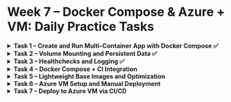 # Week 7 – Docker Compose & Azure + VM: Daily Practice Tasks

<details>
<summary><strong>Task 1 – Create and Run Multi-Container App with Docker Compose ✅</strong></summary>

✅ **Goal**: Build a multi-container app using Docker Compose.

---

### 🧰 Instructions:

1. **Create a `docker-compose.yml` file**

```yaml
services:
  web:
    image: nginx:alpine
    container_name: my_nginx
    ports:
      - "8080:80"
    networks:
      - mynet

  db:
    image: mysql:8
    container_name: my_mysql
    environment:
      MYSQL_USER: user
      MYSQL_PASSWORD: password
      MYSQL_DATABASE: mydb
    ports:
      - "3306:3306"
    networks:
      - mynet
  
networks:
  mynet:
    driver: bridge
```

2. **Start containers**

```bash
docker-compose up -d
```

3. **Verify containers are running**

```bash
docker-compose ps
```

4. **Inspect networking**

```bash
docker exec -it my_nginx ping db
```

---
</details>

<details>
<summary><strong>Task 2 – Volume Mounting and Persistent Data ✅</strong></summary>

✅ **Goal**: Persist data and use mounted config files.

---

### 🔧 Update docker-compose.yml:

```yaml
version: '3.9'

services:
 services:
  web:
    image: nginx:alpine
    container_name: my_nginx
    ports:
      - "8080:80"
    networks:
      - mynet

  db:
    image: mysql:8
    container_name: my_mysql
    environment:
      MYSQL_ROOT_PASSWORD: rootpassword
      MYSQL_USER: user
      MYSQL_PASSWORD: password
      MYSQL_DATABASE: mydb
    ports:
      - "3306:3306"
    volumes:
      - db_data:/var/lib/mysql
    networks:
      - mynet
  
volumes:
  db_data:

networks:
  mynet:
    driver: bridge
```

### 📦 Volume Explanation
The volumes section allows us to persist the database data outside the container filesystem.

Without volumes: if the container is stopped, deleted, or recreated, all database data is lost.

With volumes: data is stored on the host machine under Docker-managed storage (db_data), and survives restarts and rebuilds.

✅ This ensures your MySQL database keeps all tables, rows, and configurations even if the container is deleted.

✅ Docker automatically creates and manages the physical storage location for db_data.

You can inspect Docker volumes using:

```bash
docker volume ls
docker volume inspect db_data
```

### 🌐 Create .env file:

```env
MYSQL_ROOT_PASSWORD=rootpassword
MYSQL_USER=user
MYSQL_PASSWORD=password
MYSQL_DATABASE=mydb
```

### 🔐 .env File Explanation
The .env file contains environment variables that are injected into the docker-compose.yml file.

This allows you to separate configuration from code.

You can easily change database credentials without modifying your compose file.

Great for managing secrets and multiple environments (development, staging, production).

Docker Compose automatically loads the .env file located in the same directory.

✅ Use .gitignore to avoid pushing this file to public repositories for security:

```bash
echo ".env" >> .gitignore
```

### 🔄 Restart containers

```bash
docker-compose down
docker-compose up -d
```

### Inspect networking

```bash
docker exec -it my_nginx ping db
```

---
</details>

<details>
<summary><strong>Task 3 – Healthchecks and Logging ✅</strong></summary>

✅ **Goal**: Add healthchecks and log behavior.

---

### 🧰 Update docker-compose.yml:

```yaml
services:
  web:
    image: nginx:alpine
    container_name: my_nginx
    ports:
      - "8080:80"
    networks:
      - mynet
    restart: on-failure
    healthcheck:
      test: ["CMD", "curl", "-f", "http://localhost:80"]
      interval: 30s
      timeout: 10s
      retries: 3

  db:
    image: mysql:8
    container_name: my_mysql
    environment:
      MYSQL_ROOT_PASSWORD: ${MYSQL_ROOT_PASSWORD}
      MYSQL_USER: ${MYSQL_USER}
      MYSQL_PASSWORD: ${MYSQL_PASSWORD}
      MYSQL_DATABASE: ${MYSQL_DATABASE}
    ports:
      - "3306:3306"
    volumes:
      - db_data:/var/lib/mysql
    networks:
      - mynet
  
volumes:
  db_data:

networks:
  mynet:
    driver: bridge
```

### 🩺 Healthcheck Explanation
Docker healthchecks allow you to monitor the internal health of your containerized services.

Docker Compose periodically runs the test command inside the container.

If the healthcheck fails repeatedly (after the number of retries), Docker marks the container as unhealthy.

This does not automatically restart the container unless combined with restart policies.

#### ✅ Fields explanation:

| Field    | Meaning |
| -------- | ------- |
| `test`   | The command Docker runs to verify health (`curl` checks HTTP status 200) |
| `interval` | Time between checks (e.g., `30s` means every 30 seconds) |
| `timeout` | How long Docker waits for a check to complete |
| `retries` | How many consecutive failures are allowed before marking as unhealthy |

#### ✅ Example:

```bash
healthcheck:
  test: ["CMD", "curl", "-f", "http://localhost:8080"]
  interval: 30s
  timeout: 10s
  retries: 3
```

* Every 30 seconds Docker sends HTTP request to port 8080.
* If curl fails 3 times in a row, container is marked unhealthy.

### 🔁 Restart Policy Explanation
The restart option controls whether and when Docker automatically restarts your container if it exits or becomes unhealthy.

* no (default): never restart.
* always: always restart if stopped.
* on-failure: restart only on non-zero exit codes.
* unless-stopped: restart unless stopped manually.

#### ✅ Example:

```bash
restart: always
```

* Ensures the service will automatically restart if it crashes or if healthcheck eventually causes it to fail.

✅ Restart policies are critical for production resiliency.

### 🔧 View health status

#### Full container inspection:

```bash
docker inspect my_nginx
```

* Shows full container configuration and runtime state.

#### Focused healthcheck inspection (clean JSON output):
```bash
docker inspect --format='{{json .State.Health}}' my_nginx
```

* Extracts only the Health section in JSON format.
* Useful for debugging health checks.

### 📊 Health Status States

| Status    | Meaning |
|-----------|---------|
| `starting` | Healthcheck is still running initial probes |
| `healthy`  | Healthcheck probes succeeded |
| `unhealthy` | Healthcheck probes failed |

- **.FailingStreak** — counts how many failures in a row.
- **.Log** — contains recent probe results, timestamps, exit codes and outputs.


### 🔧 View logs

```bash
docker-compose logs
```

---
</details>

<details>
<summary><strong>Task 4 – Docker Compose + CI Integration</strong></summary>

✅ **Goal**: Use Docker Compose in CI pipeline.

---

### Sample GitHub Actions workflow:

```yaml
name: Docker Compose CI Integration

on:
  push:
  pull_request:

jobs:
  integration-tests:
    runs-on: ubuntu-latest

    env:
      MYSQL_ROOT_PASSWORD: ${{ secrets.MYSQL_ROOT_PASSWORD }}
      MYSQL_USER: ${{ secrets.MYSQL_USER }}
      MYSQL_PASSWORD: ${{ secrets.MYSQL_PASSWORD }}
      MYSQL_DATABASE: ${{ secrets.MYSQL_DATABASE }}

    steps:
      - name: Checkout code
        uses: actions/checkout@v4

      - name: Set up Docker Buildx
        uses: docker/setup-buildx-action@v3

      - name: Set up Docker Compose
        run: sudo apt-get update && sudo apt-get install docker-compose -y

      - name: Docker Compose Up
        run: docker-compose up -d

      - name: Wait for healthcheck
        run: |
          echo "Waiting for Nginx healthcheck to be healthy..."
          for i in {1..10}; do
            health=$(docker inspect --format='{{.State.Health.Status}}' my_nginx)
            if [ "$health" = "healthy" ]; then
              echo "Nginx is healthy"
              exit 0
            fi
            echo "Still not healthy... retry $i"
            sleep 5
          done
          echo "Nginx failed to become healthy"
          exit 1
        shell: bash

      - name: Integration Test (Check Web Response)
        run: |
          docker exec my_nginx curl -f http://localhost:80

      - name: Collect logs
        run: docker-compose logs > docker-logs.txt

      - name: Upload logs as artifact
        uses: actions/upload-artifact@v4
        with:
          name: docker-logs
          path: docker-logs.txt
          
      - name: Docker Compose Down
        if: always()
        run: docker-compose down
```

---
</details>

<details>
<summary><strong>Task 5 – Lightweight Base Images and Optimization</strong></summary>

✅ **Goal**: Use optimized base images and compare sizes.

---

### 🔧 Use `python:3.11-slim` or `python:3.11-alpine`

```dockerfile
FROM python:3.11-alpine

WORKDIR /app

COPY . .

RUN pip install -r requirements.txt

CMD ["python", "app.py"]
```

### 🔧 Build and compare sizes

```bash
docker build -t myapp:alpine .
docker images
```

---
</details>

<details>
<summary><strong>Task 6 – Azure VM Setup and Manual Deployment</strong></summary>

✅ **Goal**: Deploy app manually to Azure VM.

---

### 🔧 Steps:

1. Create Azure VM (Linux, free tier if possible)
2. SSH into VM:

```bash
ssh azureuser@<public-ip>
```

3. Install Docker & Compose:

```bash
sudo apt update
sudo apt install docker.io docker-compose -y
```

4. Copy project files using `scp`:

```bash
scp -r ./project azureuser@<public-ip>:~/project
```

5. Deploy:

```bash
cd project
docker-compose up -d
```

---
</details>

<details>
<summary><strong>Task 7 – Deploy to Azure VM via CI/CD</strong></summary>

✅ **Goal**: Automate deployment from CI to Azure VM.

---

### 🔧 Generate SSH key and add to VM:

```bash
ssh-keygen -t rsa -b 4096
ssh-copy-id azureuser@<public-ip>
```

### 🔧 Store SSH key as GitHub Secret

- `AZURE_PRIVATE_KEY`
- `AZURE_HOST`
- `AZURE_USER`

### 🔧 Sample GitHub Actions workflow:

[yaml]
name: Deploy to Azure VM

on:
  push:
    branches: [ main ]

jobs:
  deploy:
    runs-on: ubuntu-latest

    steps:
    - name: Checkout code
      uses: actions/checkout@v3

    - name: Copy files to VM
      uses: appleboy/scp-action@v0.1.3
      with:
        host: ${{ secrets.AZURE_HOST }}
        username: ${{ secrets.AZURE_USER }}
        key: ${{ secrets.AZURE_PRIVATE_KEY }}
        source: "*"
        target: "/home/${{ secrets.AZURE_USER }}/project"

    - name: Deploy via SSH
      uses: appleboy/ssh-action@v0.1.6
      with:
        host: ${{ secrets.AZURE_HOST }}
        username: ${{ secrets.AZURE_USER }}
        key: ${{ secrets.AZURE_PRIVATE_KEY }}
        script: |
          cd project
          docker-compose pull
          docker-compose down
          docker-compose up -d

---
</details>

